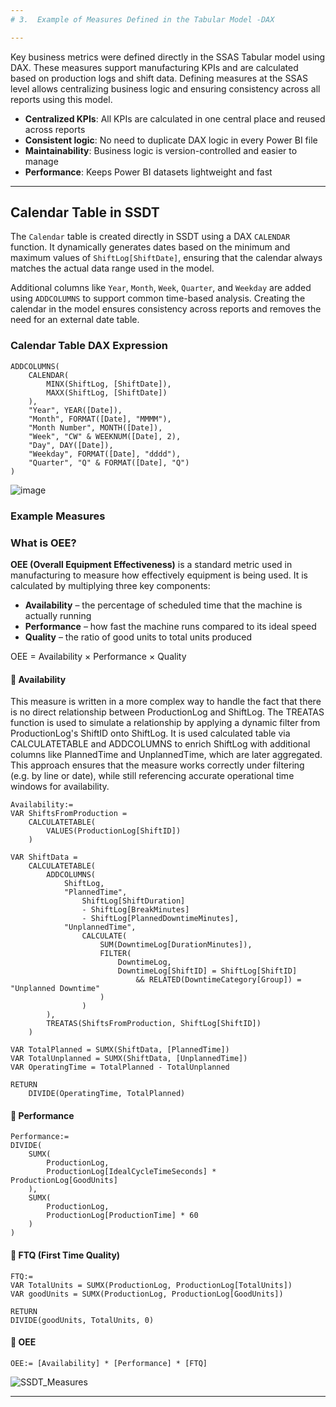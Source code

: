 ```yaml
---
# 3.  Example of Measures Defined in the Tabular Model -DAX

---
```


Key business metrics were defined directly in the SSAS Tabular model using DAX. These measures support manufacturing KPIs and are calculated based on production logs and shift data. 
Defining measures at the SSAS level allows centralizing business logic and ensuring consistency across all reports using this model.


-  **Centralized KPIs**: All KPIs are calculated in one central place and reused across reports
-  **Consistent logic**: No need to duplicate DAX logic in every Power BI file
-  **Maintainability**: Business logic is version-controlled and easier to manage
-  **Performance**: Keeps Power BI datasets lightweight and fast
---
## Calendar Table in SSDT

The `Calendar` table is created directly in SSDT using a DAX `CALENDAR` function. It dynamically generates dates based on the minimum and maximum values of `ShiftLog[ShiftDate]`, ensuring that the calendar always matches the actual data range used in the model.

Additional columns like `Year`, `Month`, `Week`, `Quarter`, and `Weekday` are added using `ADDCOLUMNS` to support common time-based analysis. Creating the calendar in the model ensures consistency across reports and removes the need for an external date table.


### Calendar Table DAX Expression

```dax
ADDCOLUMNS(
    CALENDAR(
        MINX(ShiftLog, [ShiftDate]),
        MAXX(ShiftLog, [ShiftDate])
    ),
    "Year", YEAR([Date]),
    "Month", FORMAT([Date], "MMMM"),
    "Month Number", MONTH([Date]),
    "Week", "CW" & WEEKNUM([Date], 2),
    "Day", DAY([Date]),
    "Weekday", FORMAT([Date], "dddd"),
    "Quarter", "Q" & FORMAT([Date], "Q")
)
```


![image](https://github.com/user-attachments/assets/9acd1f81-9544-4b80-ab87-f57aaac13100)


### Example Measures

###  What is OEE?

**OEE (Overall Equipment Effectiveness)** is a standard metric used in manufacturing to measure how effectively equipment is being used. It is calculated by multiplying three key components:

- **Availability** – the percentage of scheduled time that the machine is actually running  
- **Performance** – how fast the machine runs compared to its ideal speed  
- **Quality** – the ratio of good units to total units produced  

OEE = Availability × Performance × Quality


#### 🔹 Availability


This measure is written in a more complex way to handle the fact that there is no direct relationship between ProductionLog and ShiftLog. 
The TREATAS function is used to simulate a relationship by applying a dynamic filter from ProductionLog's ShiftID onto ShiftLog. 
It is used calculated table via CALCULATETABLE and ADDCOLUMNS to enrich ShiftLog with additional columns like PlannedTime and UnplannedTime, which are later aggregated. 
This approach ensures that the measure works correctly under filtering (e.g. by line or date), while still referencing accurate operational time windows for availability.

```DAX
Availability:= 
VAR ShiftsFromProduction =
    CALCULATETABLE(
        VALUES(ProductionLog[ShiftID])
    )

VAR ShiftData =
    CALCULATETABLE(
        ADDCOLUMNS(
            ShiftLog,
            "PlannedTime",
                ShiftLog[ShiftDuration]
                - ShiftLog[BreakMinutes]
                - ShiftLog[PlannedDowntimeMinutes],
            "UnplannedTime",
                CALCULATE(
                    SUM(DowntimeLog[DurationMinutes]),
                    FILTER(
                        DowntimeLog,
                        DowntimeLog[ShiftID] = ShiftLog[ShiftID]
                            && RELATED(DowntimeCategory[Group]) = "Unplanned Downtime"
                    )
                )
        ),
        TREATAS(ShiftsFromProduction, ShiftLog[ShiftID])
    )

VAR TotalPlanned = SUMX(ShiftData, [PlannedTime])
VAR TotalUnplanned = SUMX(ShiftData, [UnplannedTime])
VAR OperatingTime = TotalPlanned - TotalUnplanned

RETURN
    DIVIDE(OperatingTime, TotalPlanned)
```

#### 🔹 Performance

```DAX
Performance:= 
DIVIDE(
    SUMX(
        ProductionLog,
        ProductionLog[IdealCycleTimeSeconds] * ProductionLog[GoodUnits]
    ),
    SUMX(
        ProductionLog,
        ProductionLog[ProductionTime] * 60 
    )
)
```

#### 🔹 FTQ (First Time Quality)

```DAX
FTQ:= 
VAR TotalUnits = SUMX(ProductionLog, ProductionLog[TotalUnits])
VAR goodUnits = SUMX(ProductionLog, ProductionLog[GoodUnits])

RETURN
DIVIDE(goodUnits, TotalUnits, 0)
```

#### 🔹 OEE

```DAX
OEE:= [Availability] * [Performance] * [FTQ]
```

![SSDT_Measures](https://github.com/user-attachments/assets/4822ce35-f0a3-4135-888e-7d76519b0510)

---
